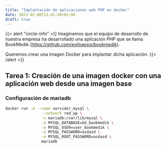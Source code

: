 ```yaml
---
title: "Implantación de aplicaciones web PHP en docker"
date: 2023-02-06T13:41:58+01:00
draft: true
---
```


{{< alert "circle-info" >}}
Imaginemos que el equipo de desarrollo de nuestra empresa ha desarrollado una aplicación PHP que se llama BookMedik (https://github.com/evilnapsis/bookmedik).

Queremos crear una imagen Docker para implantar dicha aplicación.
{{< /alert >}}

## Tarea 1: Creación de una imagen docker con una aplicación web desde una imagen base

### Configuración de mariadb

```bash
docker run -d --name servidor_mysql \
                --network red_wp \
                -v mariadb:/var/lib/mysql \
                -e MYSQL_DATABASE=bd_bookmedik \
                -e MYSQL_USER=user_bookmedik \
                -e MYSQL_PASSWORD=asdasd \
                -e MYSQL_ROOT_PASSWORD=asdasd \
                mariadb
```

